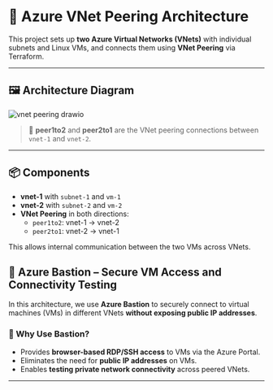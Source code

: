 # 🔁 Azure VNet Peering Architecture

This project sets up **two Azure Virtual Networks (VNets)** with individual subnets and Linux VMs, and connects them using **VNet Peering** via Terraform.

---

## 🖼️ Architecture Diagram

![vnet peering drawio](https://github.com/user-attachments/assets/6e67364d-bc14-4ae0-a836-5c827d01cc49)

> 🔄 **peer1to2** and **peer2to1** are the VNet peering connections between `vnet-1` and `vnet-2`.

---

## 📦 Components

- **vnet-1** with `subnet-1` and `vm-1`
- **vnet-2** with `subnet-2` and `vm-2`
- **VNet Peering** in both directions:
  - `peer1to2`: vnet-1 → vnet-2
  - `peer2to1`: vnet-2 → vnet-1

This allows internal communication between the two VMs across VNets.

## 🔐 Azure Bastion – Secure VM Access and Connectivity Testing

In this architecture, we use **Azure Bastion** to securely connect to virtual machines (VMs) in different VNets **without exposing public IP addresses**.

### 📍 Why Use Bastion?

- Provides **browser-based RDP/SSH access** to VMs via the Azure Portal.
- Eliminates the need for **public IP addresses** on VMs.
- Enables **testing private network connectivity** across peered VNets.

---
